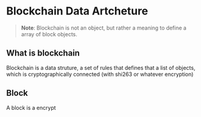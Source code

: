 # Blockchain Data Artcheture

> **Note**: Blockchain is not an object, 
> but rather a meaning to define a array of block objects.


## What is blockchain

Blockchain is a data struture, a set of rules that defines
that a list of objects, which is cryptographically connected (with shi263 or whatever encryption)

## Block

A block is a encrypt
